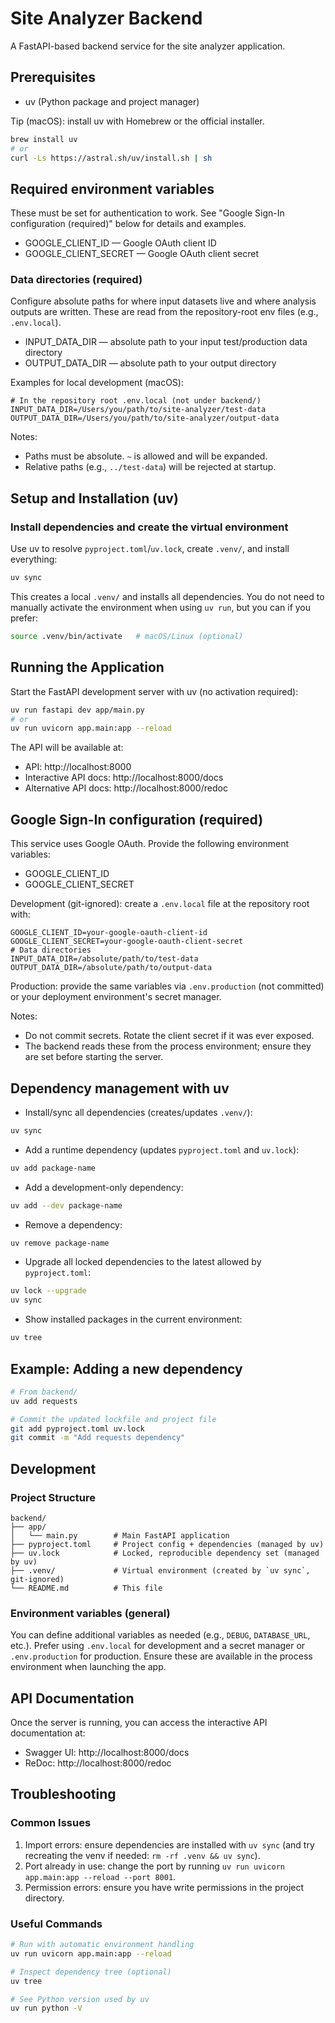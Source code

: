 # Site Analyzer Backend

A FastAPI-based backend service for the site analyzer application.

## Prerequisites

- uv (Python package and project manager)

Tip (macOS): install uv with Homebrew or the official installer.

```bash
brew install uv
# or
curl -Ls https://astral.sh/uv/install.sh | sh
```

## Required environment variables

These must be set for authentication to work. See "Google Sign-In configuration (required)" below for details and examples.

- GOOGLE_CLIENT_ID — Google OAuth client ID
- GOOGLE_CLIENT_SECRET — Google OAuth client secret

### Data directories (required)

Configure absolute paths for where input datasets live and where analysis outputs are written. These are read from the repository-root env files (e.g., `.env.local`).

- INPUT_DATA_DIR — absolute path to your input test/production data directory
- OUTPUT_DATA_DIR — absolute path to your output directory

Examples for local development (macOS):

```
# In the repository root .env.local (not under backend/)
INPUT_DATA_DIR=/Users/you/path/to/site-analyzer/test-data
OUTPUT_DATA_DIR=/Users/you/path/to/site-analyzer/output-data
```

Notes:
- Paths must be absolute. `~` is allowed and will be expanded.
- Relative paths (e.g., `../test-data`) will be rejected at startup.

## Setup and Installation (uv)

### Install dependencies and create the virtual environment

Use uv to resolve `pyproject.toml`/`uv.lock`, create `.venv/`, and install everything:

```bash
uv sync
```

This creates a local `.venv/` and installs all dependencies. You do not need to manually activate the environment when using `uv run`, but you can if you prefer:

```bash
source .venv/bin/activate   # macOS/Linux (optional)
```

## Running the Application

Start the FastAPI development server with uv (no activation required):

```bash
uv run fastapi dev app/main.py
# or
uv run uvicorn app.main:app --reload
```

The API will be available at:
- API: http://localhost:8000
- Interactive API docs: http://localhost:8000/docs
- Alternative API docs: http://localhost:8000/redoc

## Google Sign-In configuration (required)

This service uses Google OAuth. Provide the following environment variables:

- GOOGLE_CLIENT_ID
- GOOGLE_CLIENT_SECRET

Development (git-ignored): create a `.env.local` file at the repository root with:

```
GOOGLE_CLIENT_ID=your-google-oauth-client-id
GOOGLE_CLIENT_SECRET=your-google-oauth-client-secret
# Data directories
INPUT_DATA_DIR=/absolute/path/to/test-data
OUTPUT_DATA_DIR=/absolute/path/to/output-data
```

Production: provide the same variables via `.env.production` (not committed) or your deployment environment's secret manager.

Notes:
- Do not commit secrets. Rotate the client secret if it was ever exposed.
- The backend reads these from the process environment; ensure they are set before starting the server.

## Dependency management with uv

- Install/sync all dependencies (creates/updates `.venv/`):

```bash
uv sync
```

- Add a runtime dependency (updates `pyproject.toml` and `uv.lock`):

```bash
uv add package-name
```

- Add a development-only dependency:

```bash
uv add --dev package-name
```

- Remove a dependency:

```bash
uv remove package-name
```

- Upgrade all locked dependencies to the latest allowed by `pyproject.toml`:

```bash
uv lock --upgrade
uv sync
```

- Show installed packages in the current environment:

```bash
uv tree
```

## Example: Adding a new dependency

```bash
# From backend/
uv add requests

# Commit the updated lockfile and project file
git add pyproject.toml uv.lock
git commit -m "Add requests dependency"
```

## Development

### Project Structure

```
backend/
├── app/
│   └── main.py        # Main FastAPI application
├── pyproject.toml     # Project config + dependencies (managed by uv)
├── uv.lock            # Locked, reproducible dependency set (managed by uv)
├── .venv/             # Virtual environment (created by `uv sync`, git-ignored)
└── README.md          # This file
```

### Environment variables (general)

You can define additional variables as needed (e.g., `DEBUG`, `DATABASE_URL`, etc.). Prefer using `.env.local` for development and a secret manager or `.env.production` for production. Ensure these are available in the process environment when launching the app.

## API Documentation

Once the server is running, you can access the interactive API documentation at:
- Swagger UI: http://localhost:8000/docs
- ReDoc: http://localhost:8000/redoc

## Troubleshooting

### Common Issues

1. Import errors: ensure dependencies are installed with `uv sync` (and try recreating the venv if needed: `rm -rf .venv && uv sync`).
2. Port already in use: change the port by running `uv run uvicorn app.main:app --reload --port 8001`.
3. Permission errors: ensure you have write permissions in the project directory.

### Useful Commands

```bash
# Run with automatic environment handling
uv run uvicorn app.main:app --reload

# Inspect dependency tree (optional)
uv tree

# See Python version used by uv
uv run python -V
```
